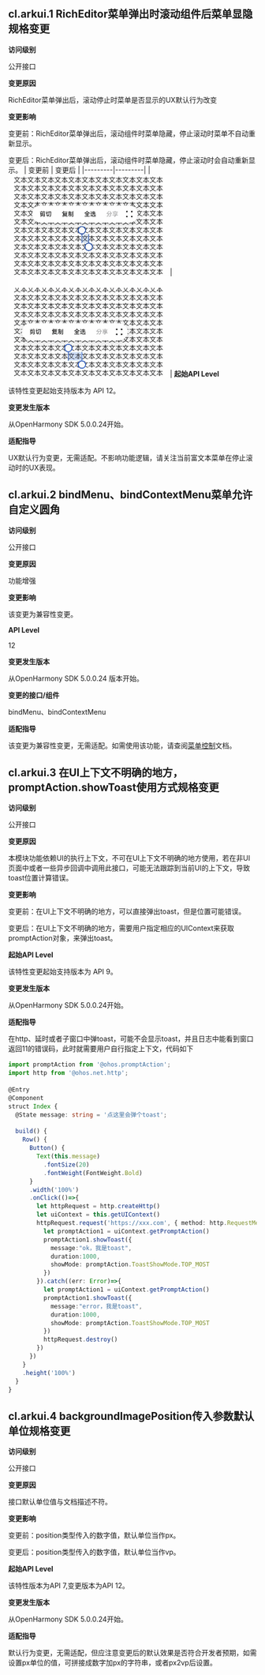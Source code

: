 ## cl.arkui.1 RichEditor菜单弹出时滚动组件后菜单显隐规格变更

**访问级别**

公开接口

**变更原因**

RichEditor菜单弹出后，滚动停止时菜单是否显示的UX默认行为改变

**变更影响**

变更前：RichEditor菜单弹出后，滚动组件时菜单隐藏，停止滚动时菜单不自动重新显示。

变更后：RichEditor菜单弹出后，滚动组件时菜单隐藏，停止滚动时会自动重新显示。
| 变更前 | 变更后 |
|---------|---------|
| ![alt text](menu_disappear_onScrollEnd.gif)| ![alt text](menu_appear_onScrollEnd.gif)|
**起始API Level**

该特性变更起始支持版本为 API 12。

**变更发生版本**

从OpenHarmony SDK 5.0.0.24开始。

**适配指导**

UX默认行为变更，无需适配。不影响功能逻辑，请关注当前富文本菜单在停止滚动时的UX表现。

## cl.arkui.2 bindMenu、bindContextMenu菜单允许自定义圆角

**访问级别**

公开接口

**变更原因**

功能增强

**变更影响**

该变更为兼容性变更。

**API Level**

12

**变更发生版本**

从OpenHarmony SDK 5.0.0.24 版本开始。

**变更的接口/组件**

bindMenu、bindContextMenu

**适配指导**

该变更为兼容性变更，无需适配。如需使用该功能，请查阅[菜单控制](../../../application-dev/reference/apis-arkui/arkui-ts/ts-universal-attributes-menu.md)文档。

## cl.arkui.3 在UI上下文不明确的地方，promptAction.showToast使用方式规格变更

**访问级别**

公开接口

**变更原因**

本模块功能依赖UI的执行上下文，不可在UI上下文不明确的地方使用，若在非UI页面中或者一些异步回调中调用此接口，可能无法跟踪到当前UI的上下文，导致toast位置计算错误。

**变更影响**

变更前：在UI上下文不明确的地方，可以直接弹出toast，但是位置可能错误。

变更后：在UI上下文不明确的地方，需要用户指定相应的UIContext来获取promptAction对象，来弹出toast。

**起始API Level**

该特性变更起始支持版本为 API 9。

**变更发生版本**

从OpenHarmony SDK 5.0.0.24开始。

**适配指导**

在http、延时或者子窗口中弹toast，可能不会显示toast，并且日志中能看到窗口返回11的错误码，此时就需要用户自行指定上下文，代码如下
```ts
import promptAction from '@ohos.promptAction';
import http from '@ohos.net.http';

@Entry
@Component
struct Index {
  @State message: string = '点这里会弹个toast';

  build() {
    Row() {
      Button() {
        Text(this.message)
          .fontSize(20)
          .fontWeight(FontWeight.Bold)
      }
      .width('100%')
      .onClick(()=>{
        let httpRequest = http.createHttp()
        let uiContext = this.getUIContext()
        httpRequest.request('https://xxx.com', { method: http.RequestMethod.GET }).then((res: http.HttpResponse) => {
          let promptAction1 = uiContext.getPromptAction()
          promptAction1.showToast({
            message:"ok，我是toast",
            duration:1000,
            showMode: promptAction.ToastShowMode.TOP_MOST
          })
        }).catch((err: Error)=>{
          let promptAction1 = uiContext.getPromptAction()
          promptAction1.showToast({
            message:"error，我是toast",
            duration:1000,
            showMode: promptAction.ToastShowMode.TOP_MOST
          })
          httpRequest.destroy()
        })
      })
    }
    .height('100%')
  }
}
```

## cl.arkui.4 backgroundImagePosition传入参数默认单位规格变更

**访问级别**

公开接口

**变更原因**

接口默认单位值与文档描述不符。

**变更影响**

变更前：position类型传入的数字值，默认单位当作px。

变更后：position类型传入的数字值，默认单位当作vp。

**起始API Level**

该特性版本为API 7,变更版本为API 12。

**变更发生版本**

从OpenHarmony SDK 5.0.0.24开始。

**适配指导**

默认行为变更，无需适配，但应注意变更后的默认效果是否符合开发者预期，如需设置px单位的值，可拼接成数字加px的字符串，或者px2vp后设置。
